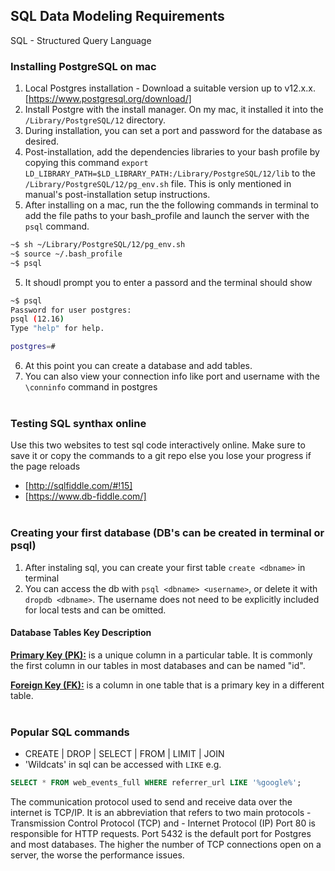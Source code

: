 ## SQL Data Modeling Requirements
SQL - Structured Query Language <br>
### Installing PostgreSQL on mac
1. Local Postgres installation - Download a suitable version up to v12.x.x. [https://www.postgresql.org/download/]
2. Install Postgre with the install manager. On my mac, it installed it into the `/Library/PostgreSQL/12` directory.
3. During installation, you can set a port and password for the database as desired.
4. Post-installation, add the dependencies libraries to your bash profile by copying this command `export LD_LIBRARY_PATH=$LD_LIBRARY_PATH:/Library/PostgreSQL/12/lib` to the `/Library/PostgreSQL/12/pg_env.sh` file. This is only mentioned in manual's post-installation setup instructions.
4. After installing on a mac, run the the following commands in terminal to add the file paths to your bash_profile and launch the server with the `psql` command. 
```bash
~$ sh ~/Library/PostgreSQL/12/pg_env.sh 
~$ source ~/.bash_profile
~$ psql
```
5. It shoudl prompt you to enter a passord and the terminal should show
```bash
~$ psql
Password for user postgres: 
psql (12.16)
Type "help" for help.

postgres=# 
```
6. At this point you can create a database and add tables.
7. You can also view your connection info like port and username with the ` \conninfo` command in postgres
<br><br>

### Testing SQL synthax online
Use this two websites to test sql code interactively online. Make sure to save it or copy the commands to a git repo else you lose your progress if the page reloads
- [http://sqlfiddle.com/#!15]
- [https://www.db-fiddle.com/]
<br><br>

### Creating your first database (DB's can be created in terminal or psql)
1. After instaling sql, you can create your first table `create <dbname>` in terminal
2. You can access the db with `psql <dbname> <username>`, or delete it with `dropdb <dbname>`. The username does not need to be explicitly included for local tests and can be omitted.

#### Database Tables Key Description
<u><b>Primary Key (PK):</b></u> is a unique column in a particular table. It is commonly the first column in our tables in most databases and can be named "id".

<u><b>Foreign Key (FK):</b></u> is a column in one table that is a primary key in a different table. 
<br><br>

### Popular SQL commands
- CREATE | DROP | SELECT | FROM | LIMIT | JOIN
- 'Wildcats' in sql can be accessed with `LIKE` e.g. 
```sql
SELECT * FROM web_events_full WHERE referrer_url LIKE '%google%';
```

The communication protocol used to send and receive data over the internet is TCP/IP. It is an abbreviation that refers to  two main protocols
    - Transmission Control Protocol (TCP) and 
    - Internet Protocol (IP)
Port 80 is responsible for HTTP requests. Port 5432 is the default port for Postgres and most databases. The higher the number of TCP connections open on a server, the worse the performance issues.